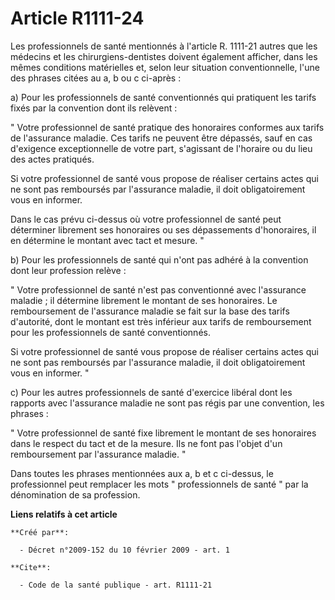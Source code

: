 # Article R1111-24

Les professionnels de santé mentionnés à l'article R. 1111-21 autres que les médecins et les chirurgiens-dentistes doivent
également afficher, dans les mêmes conditions matérielles et, selon leur situation conventionnelle, l'une des phrases citées
au a, b ou c ci-après : 

a) Pour les professionnels de santé conventionnés qui pratiquent les tarifs fixés par la convention dont ils relèvent : 

" Votre professionnel de santé pratique des honoraires conformes aux tarifs de l'assurance maladie. Ces tarifs ne peuvent
être dépassés, sauf en cas d'exigence exceptionnelle de votre part, s'agissant de l'horaire ou du lieu des actes pratiqués. 

Si votre professionnel de santé vous propose de réaliser certains actes qui ne sont pas remboursés par l'assurance maladie,
il doit obligatoirement vous en informer. 

Dans le cas prévu ci-dessus où votre professionnel de santé peut déterminer librement ses honoraires ou ses dépassements
d'honoraires, il en détermine le montant avec tact et mesure. " 

b) Pour les professionnels de santé qui n'ont pas adhéré à la convention dont leur profession relève : 

" Votre professionnel de santé n'est pas conventionné avec l'assurance maladie ; il détermine librement le montant de ses
honoraires. Le remboursement de l'assurance maladie se fait sur la base des tarifs d'autorité, dont le montant est très
inférieur aux tarifs de remboursement pour les professionnels de santé conventionnés. 

Si votre professionnel de santé vous propose de réaliser certains actes qui ne sont pas remboursés par l'assurance maladie,
il doit obligatoirement vous en informer. " 

c) Pour les autres professionnels de santé d'exercice libéral dont les rapports avec l'assurance maladie ne sont pas régis
par une convention, les phrases : 

" Votre professionnel de santé fixe librement le montant de ses honoraires dans le respect du tact et de la mesure. Ils ne
font pas l'objet d'un remboursement par l'assurance maladie. " 

Dans toutes les phrases mentionnées aux a, b et c ci-dessus, le professionnel peut remplacer les mots " professionnels de
santé " par la dénomination de sa profession.

**Liens relatifs à cet article**

	**Créé par**:

	  - Décret n°2009-152 du 10 février 2009 - art. 1

	**Cite**:

	  - Code de la santé publique - art. R1111-21
